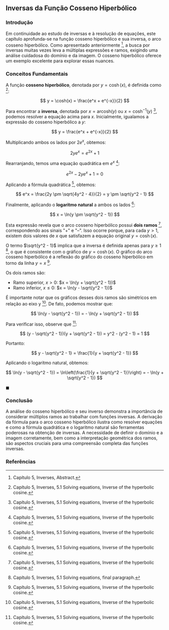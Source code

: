 ## Inversas da Função Cosseno Hiperbólico

### Introdução
Em continuidade ao estudo de inversas e à resolução de equações, este capítulo aprofunda-se na função cosseno hiperbólico e sua inversa, o arco cosseno hiperbólico. Como apresentado anteriormente [^1], a busca por inversas muitas vezes leva a múltiplas expressões e ramos, exigindo uma análise cuidadosa do domínio e da imagem. O cosseno hiperbólico oferece um exemplo excelente para explorar essas nuances.

### Conceitos Fundamentais
A função **cosseno hiperbólico**, denotada por $y = \cosh(x)$, é definida como [^2]:

$$
y = \cosh(x) = \frac{e^x + e^{-x}}{2}
$$

Para encontrar a **inversa**, denotada por $x = \text{arcosh}(y)$ ou $x = \cosh^{-1}(y)$ [^2], podemos resolver a equação acima para *x*. Inicialmente, igualamos a expressão do cosseno hiperbólico a *y*:

$$
y = \frac{e^x + e^{-x}}{2}
$$

Multiplicando ambos os lados por $2e^x$, obtemos:

$$
2ye^x = e^{2x} + 1
$$

Rearranjando, temos uma equação quadrática em $e^x$ [^2]:

$$
e^{2x} - 2ye^x + 1 = 0
$$

Aplicando a fórmula quadrática [^2], obtemos:

$$
e^x = \frac{2y \pm \sqrt{4y^2 - 4}}{2} = y \pm \sqrt{y^2 - 1}
$$

Finalmente, aplicando o **logaritmo natural** a ambos os lados [^2]:

$$
x = \ln(y \pm \sqrt{y^2 - 1})
$$

Esta expressão revela que o arco cosseno hiperbólico possui **dois ramos** [^2], correspondendo aos sinais "+" e "–". Isso ocorre porque, para cada $y > 1$, existem dois valores de *x* que satisfazem a equação original $y = \cosh(x)$.

O termo $\sqrt{y^2 - 1}$ implica que a inversa é definida apenas para $y \geq 1$ [^3], o que é consistente com o gráfico de $y = \cosh(x)$. O gráfico do arco cosseno hiperbólico é a reflexão do gráfico do cosseno hiperbólico em torno da linha $y = x$ [^2].

Os dois ramos são:
- Ramo superior, $x > 0$: $x = \ln(y + \sqrt{y^2 - 1})$
- Ramo inferior, $x \leq 0$: $x = \ln(y - \sqrt{y^2 - 1})$

É importante notar que os gráficos desses dois ramos são simétricos em relação ao eixo y [^2]. De fato, podemos mostrar que:

$$
\ln(y - \sqrt{y^2 - 1}) = - \ln(y + \sqrt{y^2 - 1})
$$

Para verificar isso, observe que [^2]:

$$
(y - \sqrt{y^2 - 1})(y + \sqrt{y^2 - 1}) = y^2 - (y^2 - 1) = 1
$$

Portanto:

$$
y - \sqrt{y^2 - 1} = \frac{1}{y + \sqrt{y^2 - 1}}
$$

Aplicando o logaritmo natural, obtemos:

$$
\ln(y - \sqrt{y^2 - 1}) = \ln\left(\frac{1}{y + \sqrt{y^2 - 1}}\right) = - \ln(y + \sqrt{y^2 - 1})
$$

$\blacksquare$

### Conclusão
A análise do cosseno hiperbólico e seu inverso demonstra a importância de considerar múltiplos ramos ao trabalhar com funções inversas. A derivação da fórmula para o arco cosseno hiperbólico ilustra como resolver equações e como a fórmula quadrática e o logaritmo natural são ferramentas poderosas na obtenção de inversas. A necessidade de definir o domínio e a imagem corretamente, bem como a interpretação geométrica dos ramos, são aspectos cruciais para uma compreensão completa das funções inversas.

### Referências
[^1]: Capítulo 5, Inverses, Abstract.
[^2]: Capítulo 5, Inverses, 5.1 Solving equations, Inverse of the hyperbolic cosine.
[^3]: Capítulo 5, Inverses, 5.1 Solving equations, final paragraph.
<!-- END -->